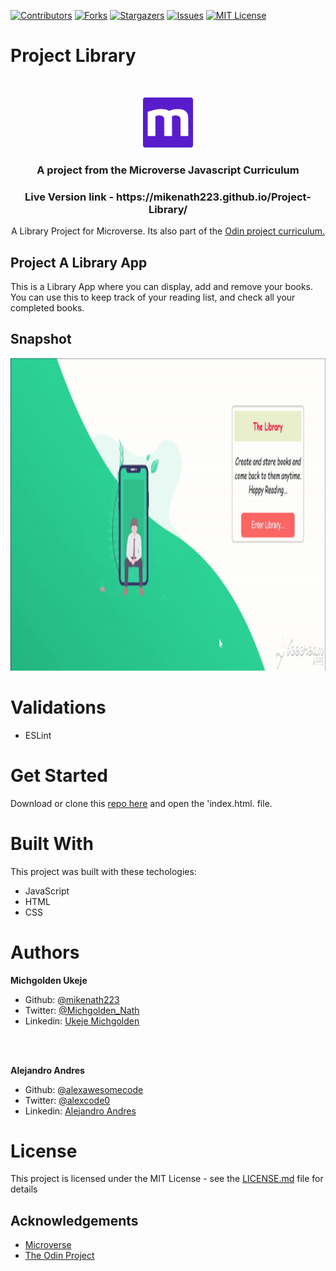 
[![Contributors][contributors-shield]][contributors-url]
[![Forks][forks-shield]][forks-url]
[![Stargazers][stars-shield]][stars-url]
[![Issues][issues-shield]][issues-url]
[![MIT License][license-shield]][license-url]

# Project Library
<br />
<p align="center">
  <a href="https://www.microverse.org/">
    <img src="src/asset/microverse.png" alt="Logo" width="80" height="80">
  </a>

  <h3 align="center">
    A project from the Microverse Javascript Curriculum
  </h3>

  <h3 align="center">
	 Live Version link - https://mikenath223.github.io/Project-Library/
  </h3>

  <p align="center">
 A Library Project for Microverse. Its also part of the <a href="https://www.theodinproject.com/courses/ruby-on-rails/lessons/final-project">Odin project curriculum.</a>
    <br />

  </p>
</p>

## Project A Library App
This is a Library App where you can display, add and remove your books. You can use this to keep track of your reading list, and check all your completed books.


## Snapshot
<img src="src/asset/snapshot.gif" alt="screenshot" width="800" height="500">


# Validations

- ESLint

# Get Started

Download or clone this [repo here](https://github.com/mikenath223/Project-Library) and open the 'index.html. file.

# Built With

This project was built with these techologies:

* JavaScript
* HTML
* CSS

# Authors

**Michgolden Ukeje**

- Github: [@mikenath223](https://github.com/mikenath223)
- Twitter: [@Michgolden_Nath](https://twitter.com/MichgoldenU)
- Linkedin: [Ukeje Michgolden](https://https://www.linkedin.com/in/michgoldenukeje/)
<br />
<br />

**Alejandro Andres**

- Github: [@alexawesomecode](https://github.com/alexawesomecode)
- Twitter: [@alexcode0](https://twitter.com/alexcode0)
- Linkedin: [Alejandro Andres](https://www.linkedin.com/in/alejandro-andres-126592191/)

# License

This project is licensed under the MIT License - see the [LICENSE.md](LICENSE.md) file for details

<!-- ACKNOWLEDGEMENTS -->
## Acknowledgements
* [Microverse](https://www.microverse.org/)
* [The Odin Project](https://www.theodinproject.com/)

<!-- MARKDOWN LINKS & IMAGES -->
<!-- https://www.markdownguide.org/basic-syntax/#reference-style-links -->
[contributors-shield]: https://img.shields.io/github/contributors/mikenath223/Project-Library.svg?style=flat-square
[contributors-url]: https://github.com/mikenath223/Project-Library/graphs/contributors
[forks-shield]: https://img.shields.io/github/forks/mikenath223/Project-Library
[forks-url]: https://github.com/mikenath223/Project-Library/network/members
[stars-shield]: https://img.shields.io/github/stars/mikenath223/Project-Library
[stars-url]: https://github.com/mikenath223/Project-Library/stargazers
[issues-shield]: https://img.shields.io/github/issues/mikenath223/Project-Library
[issues-url]: https://github.com/mikenath223/Project-Library/issues
[license-shield]: https://img.shields.io/github/license/mikenath223/Project-Library
[license-url]: https://github.com/mikenath223/Project-Library/blob/master/LICENSE.txt

